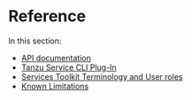 # Reference

In this section:

* [API documentation](api-documentation.hbs.md)
* [Tanzu Service CLI Plug-In](tanzu-service-cli.hbs.md)
* [Services Toolkit Terminology and User roles](terminology_and_user_roles.hbs.md)
* [Known Limitations](known-limitations.hbs.md)
